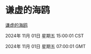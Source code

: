 # 谦虚的海鸥
[谦虚的海鸥](http://219.139.197.74:56308/qxdho/course/base/hotlink/index.php)

2024年 11月 01日 星期五 15:00:01 CST

2024年 11月 01日 星期五 07:00:01 GMT
